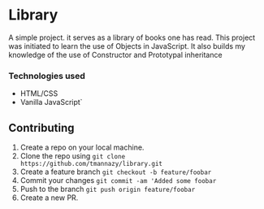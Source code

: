 # Library

A simple project. it serves as a library of books one has read. This project was initiated to learn the use of Objects
in JavaScript. It also builds my knowledge of the use of Constructor and Prototypal inheritance

### Technologies used

- HTML/CSS
- Vanilla JavaScript`

## Contributing

1. Create a repo on your local machine.
2. Clone the repo using `git clone https://github.com/tmannazy/library.git`
3. Create a feature branch `git checkout -b feature/foobar`
4. Commit your changes `git commit -am 'Added some foobar`
5. Push to the branch `git push origin feature/foobar`
6. Create a new PR.
